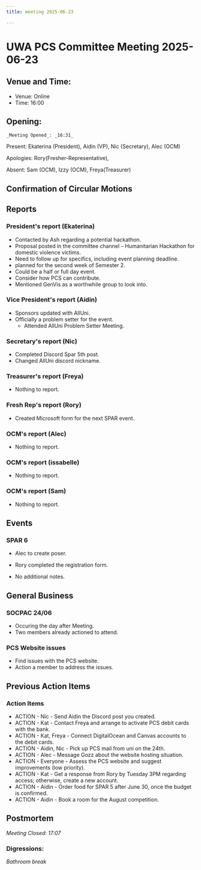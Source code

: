 ```yaml
---
title: meeting 2025-06-23

---
```

# UWA PCS Committee Meeting 2025-06-23

## Venue and Time:
- Venue:  Online
- Time:  16:00



## Opening:

    _Meeting Opened_: _16:31_

Present: Ekaterina (President), Aidin (VP), Nic (Secretary), Alec (OCM)

Apologies: Rory(Fresher-Representative),  

Absent: Sam (OCM), Izzy (OCM), Freya(Treasurer)

## Confirmation of Circular Motions


## Reports

### President's report (Ekaterina)
- Contacted by Ash regarding a potential hackathon.
- Proposal posted in the committee channel – Humanitarian Hackathon for domestic violence victims.
- Need to follow up for specifics, including event planning deadline.
- planned for the second week of Semester 2.
- Could be a half or full day event.
- Consider how PCS can contribute.
- Mentioned GenVis as a worthwhile group to look into.

### Vice President's report (Aidin)
- Sponsors updated with AllUni.
- Officially a problem setter for the event.
    - Attended AllUni Problem Setter Meeting.

### Secretary's report (Nic)
- Completed Discord Spar 5th post.
- Changed AllUni discord nickname.

### Treasurer's report (Freya)
- Nothing to report.

### Fresh Rep's report (Rory)
- Created Microsoft form for the next SPAR event.

### OCM's report (Alec)
- Nothing to report.

### OCM's report (issabelle)
- Nothing to report.

### OCM's report (Sam)
- Nothing to report.


## Events


### SPAR 6
- Alec to create poser.
- Rory completed the registration form.

- No additional notes.

## General Business

### SOCPAC 24/06
- Occuring the day after Meeting.
- Two members already actioned to attend.

### PCS Website issues
- Find issues with the PCS website.
- Action a member to address the issues.


## Previous Action Items


### Action Items
- ACTION - Nic - Send Aidin the Discord post you created.
- ACTION - Kat - Contact Freya and arrange to activate PCS debit cards with the bank.
- ACTION - Kat, Freya - Connect DigitalOcean and Canvas accounts to the debit cards.
- ACTION - Aidin, Nic - Pick up PCS mail from uni on the 24th.
- ACTION - Alec - Message Gozz about the website hosting situation.
- ACTION - Everyone - Assess the PCS website and suggest improvements (low priority).
- ACTION - Kat - Get a response from Rory by Tuesday 3PM regarding access; otherwise, create a new account.
- ACTION - Aidin - Order food for SPAR 5 after June 30, once the budget is confirmed.
- ACTION - Aidin - Book a room for the August competition.

## Postmortem
_Meeting Closed_: _17:07_

### Digressions: 

_Bathroom break_
